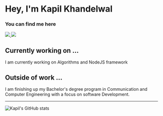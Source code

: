 # Hey, I'm Kapil Khandelwal

### You can find me here

<a href="https://www.linkedin.com/in/thekapilkhandelwal/">
  <img src="https://img.shields.io/badge/LinkedIn-0077B5?style=for-the-badge&logo=linkedin&logoColor=white"/>
</a> 
<a href="https://twitter.com/kapilkhndelwal">
  <img src="https://img.shields.io/twitter/follow/kapilkhndelwal?style=social"/>
</a>

## Currently working on ...
I am currently working on Algorithms and NodeJS framework

## Outside of work ...

I am finishing up my Bachelor's degree program in
Communication and Computer Engineering with a focus on software Development. 
<hr>

![Kapil's GitHub stats](https://github-readme-stats.vercel.app/api?username=thekapilkhandelwal&theme=tokyonight&show_icons=true)
